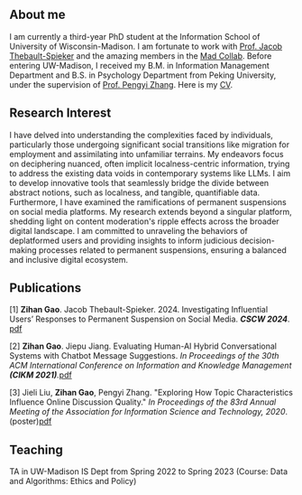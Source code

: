 ## About me

I am currently a third-year PhD student at the Information School of University of Wisconsin-Madison. I am fortunate to work with [Prof. Jacob Thebault-Spieker](https://jacob.thebault-spieker.com) and the amazing members in the [Mad Collab](https://collab.ischool.wisc.edu). Before entering UW-Madison, I received my B.M. in Information Management Department and B.S. in Psychology Department from Peking University, under the supervision of [Prof. Pengyi Zhang](https://scholar.google.com/citations?user=fL6FUdkAAAAJ&hl=en). Here is my [CV](https://zihanngao.github.io/zihangao_CV.pdf).

## Research Interest
I have delved into understanding the complexities faced by individuals, particularly those undergoing significant social transitions like migration for employment and assimilating into unfamiliar terrains. My endeavors focus on deciphering nuanced, often implicit localness-centric information, trying to address the existing data voids in contemporary systems like LLMs. I aim to develop innovative tools that seamlessly bridge the divide between abstract notions, such as localness, and tangible, quantifiable data.
Furthermore, I have examined the ramifications of permanent suspensions on social media platforms. My research extends beyond a singular platform, shedding light on content moderation's ripple effects across the broader digital landscape. I am committed to unraveling the behaviors of deplatformed users and providing insights to inform judicious decision-making processes related to permanent suspensions, ensuring a balanced and inclusive digital ecosystem.


## Publications
[1] **Zihan Gao**. Jacob Thebault-Spieker. 2024. Investigating Influential Users’ Responses to Permanent Suspension on Social Media. _**CSCW 2024**_. [pdf](https://zihanngao.github.io/CSCW24_social_media_deplatform_camera_ready.pdf)

[2] **Zihan Gao**. Jiepu Jiang. Evaluating Human-AI Hybrid Conversational Systems with Chatbot Message Suggestions. _In Proceedings of the 30th ACM International Conference on Information and Knowledge Management **(CIKM 2021)**._[pdf](https://zihanngao.github.io/cikm21_hybrid_chatbot.pdf)

[3]	Jieli Liu, **Zihan Gao**, Pengyi Zhang. "Exploring How Topic Characteristics Influence Online Discussion Quality." _In Proceedings of the 83rd Annual Meeting of the Association for Information Science and Technology, 2020_.(poster)[pdf](https://zihanngao.github.io/poster_1.pdf)


## Teaching
TA in UW-Madison IS Dept from Spring 2022 to Spring 2023 (Course: Data and Algorithms: Ethics and Policy)
